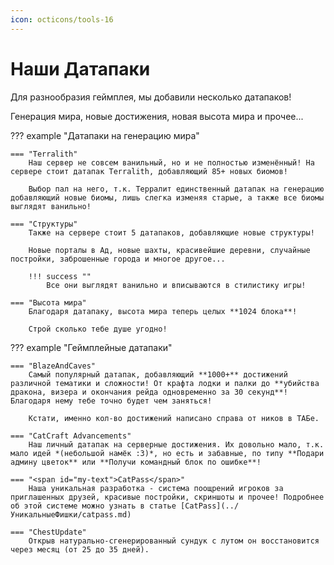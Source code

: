 ```yaml
---
icon: octicons/tools-16
---
```


# Наши Датапаки

Для разнообразия геймплея, мы добавили несколько датапаков!

Генерация мира, новые достижения, новая высота мира и прочее...

??? example "Датапаки на генерацию мира"

    === "Terralith"
        Наш сервер не совсем ванильный, но и не полностью изменённый! На сервере стоит датапак Terralith, добавляющий 85+ новых биомов!

        Выбор пал на него, т.к. Терралит единственный датапак на генерацию добавляющий новые биомы, лишь слегка изменяя старые, а также все биомы выглядят ванильно!

    === "Структуры"
        Также на сервере стоит 5 датапаков, добавляющие новые структуры! 

        Новые порталы в Ад, новые шахты, красивейшие деревни, случайные постройки, заброшенные города и многое другое...

        !!! success ""
            Все они выглядят ванильно и вписываются в стилистику игры!
    
    === "Высота мира"
        Благодаря датапаку, высота мира теперь целых **1024 блока**!

        Строй сколько тебе душе угодно!

??? example "Геймплейные датапаки"
    
    === "BlazeAndCaves"
        Самый популярный датапак, добавляющий **1000+** достижений различной тематики и сложности! От крафта лодки и палки до **убийства дракона, визера и окончания рейда одновременно за 30 секунд**! Благодаря нему тебе точно будет чем заняться!

        Кстати, именно кол-во достижений написано справа от ников в ТАБе.

    === "CatCraft Advancements"
        Наш личный датапак на серверные достижения. Их довольно мало, т.к. мало идей *(небольшой намёк :3)*, но есть и забавные, по типу **Подари админу цветок** или **Получи командный блок по ошибке**!

    === "<span id="my-text">CatPass</span>"
        Наша уникальная разработка - система поощрений игроков за приглашенных друзей, красивые постройки, скриншоты и прочее! Подробнее об этой системе можно узнать в статье [CatPass](../УникальныеФишки/catpass.md)

    === "ChestUpdate"
        Открыв натурально-сгенерированный сундук с лутом он восстановится через месяц (от 25 до 35 дней).
